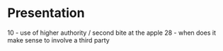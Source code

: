 # Presentation
10 - use of higher authority / second bite at the apple
28 - when does it make sense to involve a third party

